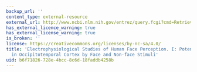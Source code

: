 ```yaml
---
backup_url: ''
content_type: external-resource
external_url: http://www.ncbi.nlm.nih.gov/entrez/query.fcgi?cmd=Retrieve&db=PubMed&dopt=Citation&list_uids=10450888
has_external_licence_warning: true
has_external_license_warning: true
is_broken: ''
license: https://creativecommons.org/licenses/by-nc-sa/4.0/
title: 'Electrophysiological Studies of Human Face Perception. I: Potentials Generated
  in Occipitotemporal Cortex by Face and Non-face Stimuli'
uid: b6f71826-728e-4bcc-8c6d-18faddb4258b
---
```

